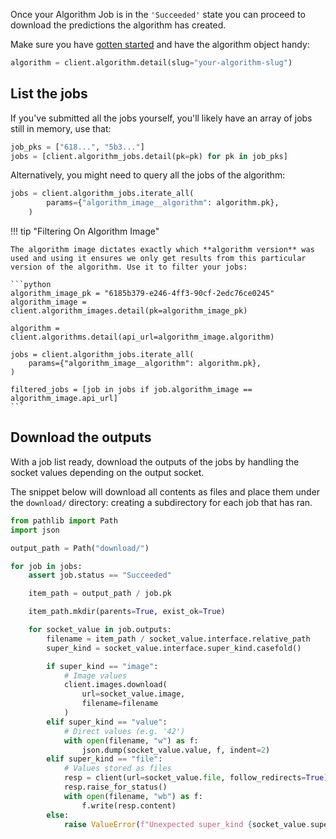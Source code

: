 Once your Algorithm Job is in the `'Succeeded'` state you can proceed to download the predictions the algorithm has created.

Make sure you have [gotten started](../../getting-started.md) and have the algorithm object handy:

```python
algorithm = client.algorithm.detail(slug="your-algorithm-slug")
```

## List the jobs

If you've submitted all the jobs yourself, you'll likely have an array of jobs still in memory, use that:

```python
job_pks = ["618...", "5b3..."]
jobs = [client.algorithm_jobs.detail(pk=pk) for pk in job_pks]
```

Alternatively, you might need to query all the jobs of the algorithm:

```python
jobs = client.algorithm_jobs.iterate_all(
        params={"algorithm_image__algorithm": algorithm.pk},
    )
```

!!! tip "Filtering On Algorithm Image"

    The algorithm image dictates exactly which **algorithm version** was used and using it ensures we only get results from this particular version of the algorithm. Use it to filter your jobs:

    ```python
    algorithm_image_pk = "6185b379-e246-4ff3-90cf-2edc76ce0245"
    algorithm_image = client.algorithm_images.detail(pk=algorithm_image_pk)

    algorithm = client.algorithms.detail(api_url=algorithm_image.algorithm)

    jobs = client.algorithm_jobs.iterate_all(
        params={"algorithm_image__algorithm": algorithm.pk},
    )

    filtered_jobs = [job in jobs if job.algorithm_image == algorithm_image.api_url]
    ```


## Download the outputs

With a job list ready, download the outputs of the jobs by handling the socket values depending on the output socket.

The snippet below will download all contents as files and place them under the `download/` directory: creating a subdirectory for each job that has ran.

```python
from pathlib import Path
import json

output_path = Path("download/")

for job in jobs:
    assert job.status == "Succeeded"

    item_path = output_path / job.pk

    item_path.mkdir(parents=True, exist_ok=True)

    for socket_value in job.outputs:
        filename = item_path / socket_value.interface.relative_path
        super_kind = socket_value.interface.super_kind.casefold()

        if super_kind == "image":
            # Image values
            client.images.download(
                url=socket_value.image,
                filename=filename
            )
        elif super_kind == "value":
            # Direct values (e.g. '42')
            with open(filename, "w") as f:
                json.dump(socket_value.value, f, indent=2)
        elif super_kind == "file":
            # Values stored as files
            resp = client(url=socket_value.file, follow_redirects=True)
            resp.raise_for_status()
            with open(filename, "wb") as f:
                f.write(resp.content)
        else:
            raise ValueError(f"Unexpected super_kind {socket_value.super_kind}")
```
